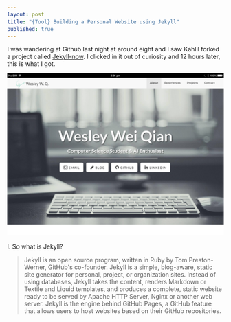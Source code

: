 ```yaml
---
layout: post
title: "{Tool} Building a Personal Website using Jekyll"
published: true
---
```


I was wandering at Github last night at around eight and I saw Kahlil forked a project called [Jekyll-now](https://github.com/barryclark/jekyll-now). I clicked in it out of curiosity and 12 hours later, this is what I got. 

![Personal Website](https://raw.githubusercontent.com/WesleyyC/blog/gh-pages/images/personal_site_screenshot.png)

I. So what is Jekyll?

> Jekyll is an open source program, written in Ruby by Tom Preston-Werner, GitHub's co-founder. Jekyll is a simple, blog-aware, static site generator for personal, project, or organization sites. Instead of using databases, Jekyll takes the content, renders Markdown or Textile and Liquid templates, and produces a complete, static website ready to be served by Apache HTTP Server, Nginx or another web server. Jekyll is the engine behind GitHub Pages, a GitHub feature that allows users to host websites based on their GitHub repositories.








